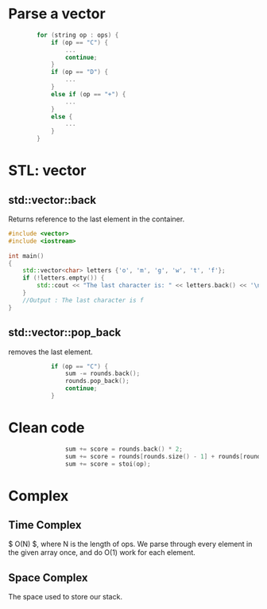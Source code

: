 # Parse a vector<string>
```cpp
        for (string op : ops) {
            if (op == "C") {
				...
                continue;				
            }
            if (op == "D") {
				...
			}
            else if (op == "+") {
				...
            }
            else {
				...
            }
   		}
```

# STL: vector<E>
## std::vector::back
Returns reference to the last element in the container.
```cpp
#include <vector>
#include <iostream>
 
int main()
{
    std::vector<char> letters {'o', 'm', 'g', 'w', 't', 'f'};
    if (!letters.empty()) {
        std::cout << "The last character is: " << letters.back() << '\n';
    }
	//Output : The last character is f
}
```

## std::vector::pop_back
removes the last element.
```cpp
            if (op == "C") {
                sum -= rounds.back();
                rounds.pop_back();
                continue;
            }
```

# Clean code 
```cpp
                sum += score = rounds.back() * 2;
				sum += score = rounds[rounds.size() - 1] + rounds[rounds.size() - 2];
				sum += score = stoi(op);
```

# Complex 

## Time Complex

$ O(N) $, where N is the length of ops. We parse through every element in the given array once, and do O(1) work for each element.

## Space Complex
The space used to store our stack.
